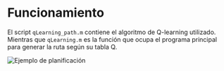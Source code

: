 # Funcionamiento

El script ```qLearning_path.m``` contiene el algoritmo de Q-learning utilizado. Mientras que ```qLearning.m``` es la función que ocupa el programa principal para generar la ruta según su tabla Q.

![Ejemplo de planificación]()
